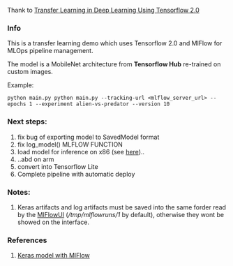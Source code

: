 Thank to [Transfer Learning in Deep Learning Using Tensorflow 2.0](https://www.pluralsight.com/guides/transfer-learning-in-deep-learning-using-tensorflow-2.0)

### Info

This is a transfer learning demo which uses Tensorflow 2.0 and MlFlow for  MLOps pipeline management. 

The model is a MobileNet architecture from **Tensorflow Hub** re-trained on custom images.

Example:

```console
python main.py python main.py --tracking-url <mlflow_server_url> --epochs 1 --experiment alien-vs-predator --version 10
```

### Next steps:

1. fix bug of exporting model to SavedModel format
2. fix log_model() MLFLOW FUNCTION
3. load model for inference on x86 (see [here](https://databricks.com/blog/2018/09/21/how-to-use-mlflow-to-reproduce-results-and-retrain-saved-keras-ml-models.html))..
4. ..abd on arm
5. convert into Tensorflow Lite
6. Complete pipeline with automatic deploy

### Notes:

1. Keras artifacts and log artifacts must be saved into the same forder read by the [MlFlowUI](https://github.com/riolaf05/continuous-learning-platform/tree/master/mlflowUI) (*/tmp/mlflowruns/1* by default), otherwise they wont be showed on the interface.

### References

1. [Keras model with MlFlow](https://databricks.com/blog/2018/08/23/how-to-use-mlflow-to-experiment-a-keras-network-model-binary-classification-for-movie-reviews.html)